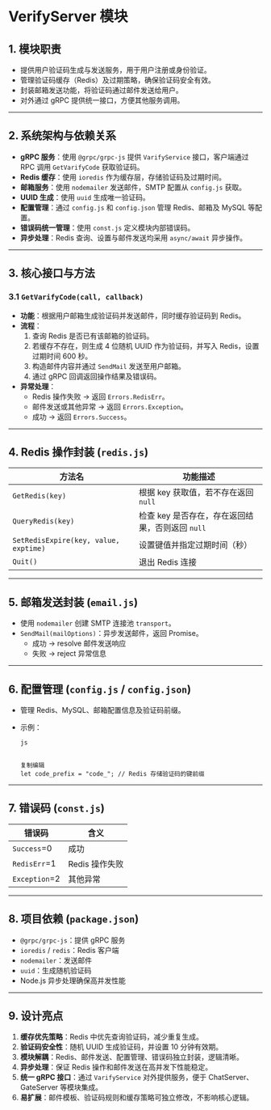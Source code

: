 # VerifyServer 模块

## 1. 模块职责

- 提供用户验证码生成与发送服务，用于用户注册或身份验证。
- 管理验证码缓存（Redis）及过期策略，确保验证码安全有效。
- 封装邮箱发送功能，将验证码通过邮件发送给用户。
- 对外通过 gRPC 提供统一接口，方便其他服务调用。

------

## 2. 系统架构与依赖关系

- **gRPC 服务**：使用 `@grpc/grpc-js` 提供 `VarifyService` 接口，客户端通过 RPC 调用 `GetVarifyCode` 获取验证码。
- **Redis 缓存**：使用 `ioredis` 作为缓存层，存储验证码及过期时间。
- **邮箱服务**：使用 `nodemailer` 发送邮件，SMTP 配置从 `config.js` 获取。
- **UUID 生成**：使用 `uuid` 生成唯一验证码。
- **配置管理**：通过 `config.js` 和 `config.json` 管理 Redis、邮箱及 MySQL 等配置。
- **错误码统一管理**：使用 `const.js` 定义模块内部错误码。
- **异步处理**：Redis 查询、设置与邮件发送均采用 `async/await` 异步操作。

------

## 3. 核心接口与方法

### 3.1 `GetVarifyCode(call, callback)`

- **功能**：根据用户邮箱生成验证码并发送邮件，同时缓存验证码到 Redis。
- **流程**：
  1. 查询 Redis 是否已有该邮箱的验证码。
  2. 若缓存不存在，则生成 4 位随机 UUID 作为验证码，并写入 Redis，设置过期时间 600 秒。
  3. 构造邮件内容并通过 `SendMail` 发送至用户邮箱。
  4. 通过 gRPC 回调返回操作结果及错误码。
- **异常处理**：
  - Redis 操作失败 → 返回 `Errors.RedisErr`。
  - 邮件发送或其他异常 → 返回 `Errors.Exception`。
  - 成功 → 返回 `Errors.Success`。

------

## 4. Redis 操作封装 (`redis.js`)

| 方法名                                | 功能描述                                         |
| ------------------------------------- | ------------------------------------------------ |
| `GetRedis(key)`                       | 根据 key 获取值，若不存在返回 `null`             |
| `QueryRedis(key)`                     | 检查 key 是否存在，存在返回结果，否则返回 `null` |
| `SetRedisExpire(key, value, exptime)` | 设置键值并指定过期时间（秒）                     |
| `Quit()`                              | 退出 Redis 连接                                  |



------

## 5. 邮箱发送封装 (`email.js`)

- 使用 `nodemailer` 创建 SMTP 连接池 `transport`。
- `SendMail(mailOptions)`：异步发送邮件，返回 Promise。
  - 成功 → resolve 邮件发送响应
  - 失败 → reject 异常信息

------

## 6. 配置管理 (`config.js` / `config.json`)

- 管理 Redis、MySQL、邮箱配置信息及验证码前缀。

- 示例：

  ```
  js
  
  
  复制编辑
  let code_prefix = "code_"; // Redis 存储验证码的键前缀
  ```

------

## 7. 错误码 (`const.js`)

| 错误码        | 含义           |
| ------------- | -------------- |
| `Success`=0   | 成功           |
| `RedisErr`=1  | Redis 操作失败 |
| `Exception`=2 | 其他异常       |



------

## 8. 项目依赖 (`package.json`)

- `@grpc/grpc-js`：提供 gRPC 服务
- `ioredis` / `redis`：Redis 客户端
- `nodemailer`：发送邮件
- `uuid`：生成随机验证码
- Node.js 异步处理确保高并发性能

------

## 9. 设计亮点

1. **缓存优先策略**：Redis 中优先查询验证码，减少重复生成。
2. **验证码安全性**：随机 UUID 生成验证码，并设置 10 分钟有效期。
3. **模块解耦**：Redis、邮件发送、配置管理、错误码独立封装，逻辑清晰。
4. **异步处理**：保证 Redis 操作和邮件发送在高并发下性能稳定。
5. **统一 gRPC 接口**：通过 `VarifyService` 对外提供服务，便于 ChatServer、GateServer 等模块集成。
6. **易扩展**：邮件模板、验证码规则和缓存策略可独立修改，不影响核心逻辑。